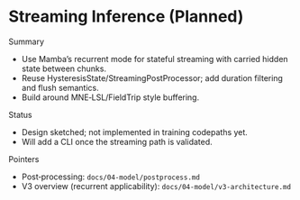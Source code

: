 # Streaming Inference (Planned)

Summary
- Use Mamba’s recurrent mode for stateful streaming with carried hidden state between chunks.
- Reuse HysteresisState/StreamingPostProcessor; add duration filtering and flush semantics.
- Build around MNE‑LSL/FieldTrip style buffering.

Status
- Design sketched; not implemented in training codepaths yet.
- Will add a CLI once the streaming path is validated.

Pointers
- Post‑processing: `docs/04-model/postprocess.md`
- V3 overview (recurrent applicability): `docs/04-model/v3-architecture.md`
